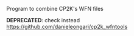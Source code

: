 Program to combine CP2K's WFN files

**DEPRECATED**: check instead https://github.com/danieleongari/cp2k_wfntools
